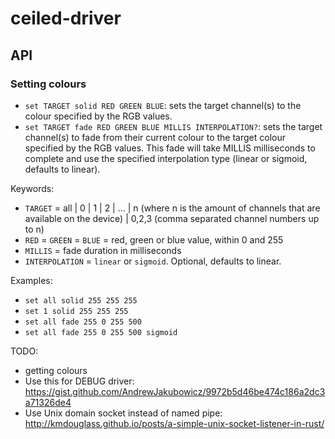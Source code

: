 # ceiled-driver

## API

### Setting colours

- `set TARGET solid RED GREEN BLUE`: sets the target channel(s) to the colour specified by the RGB values.
- `set TARGET fade RED GREEN BLUE MILLIS INTERPOLATION?`: sets the target channel(s) to fade from their current colour to the target colour specified by the RGB values. This fade will take MILLIS milliseconds to complete and use the specified interpolation type (linear or sigmoid, defaults to linear).

Keywords:
- `TARGET` = all | 0 | 1 | 2 | ... | n (where n is the amount of channels that are available on the device) | 0,2,3 (comma separated channel numbers up to n)
- `RED` = `GREEN` = `BLUE` = red, green or blue value, within 0 and 255
- `MILLIS` = fade duration in milliseconds
- `INTERPOLATION` = `linear` or `sigmoid`. Optional, defaults to linear.


Examples:
- `set all solid 255 255 255`
- `set 1 solid 255 255 255`
- `set all fade 255 0 255 500`
- `set all fade 255 0 255 500 sigmoid`

TODO:
- getting colours
- Use this for DEBUG driver: https://gist.github.com/AndrewJakubowicz/9972b5d46be474c186a2dc3a71326de4
- Use Unix domain socket instead of named pipe: http://kmdouglass.github.io/posts/a-simple-unix-socket-listener-in-rust/